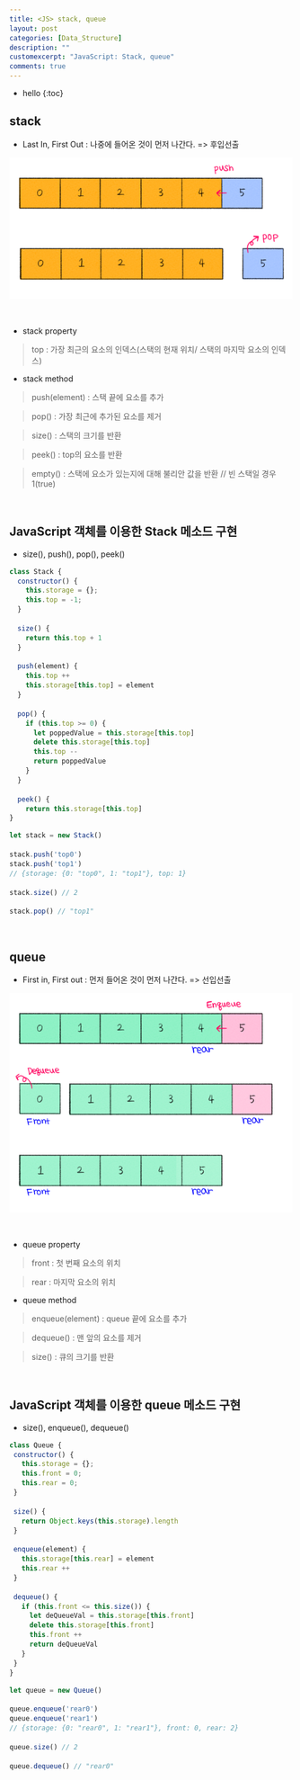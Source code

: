 ```yaml
---
title: <JS> stack, queue
layout: post
categories: [Data_Structure]
description: ""
customexcerpt: "JavaScript: Stack, queue"
comments: true
---
```


* hello
{:toc}


## stack ##
 - Last In, First Out : 나중에 들어온 것이 먼저 나간다. => 후입선출
 
  ![stack1](/assets/img/stack.png)
 
 <br>
 
 - stack property
 
  > top : 가장 최근의 요소의 인덱스(스택의 현재 위치/ 스택의 마지막 요소의 인덱스)
 
 - stack method
 
  > push(element) : 스택 끝에 요소를 추가
  
  > pop() : 가장 최근에 추가된 요소를 제거
  
  > size() : 스택의 크기를 반환
  
  > peek() : top의 요소를 반환
  
  > empty() : 스택에 요소가 있는지에 대해 불리안 값을 반환 // 빈 스택일 경우 1(true)
 
<br>

## JavaScript 객체를 이용한 Stack 메소드 구현 ##

- size(), push(), pop(), peek()

```js
class Stack {
  constructor() {
    this.storage = {};
    this.top = -1;
  }

  size() {
    return this.top + 1
  }

  push(element) {
    this.top ++
    this.storage[this.top] = element
  }

  pop() {
    if (this.top >= 0) {
      let poppedValue = this.storage[this.top]
      delete this.storage[this.top]
      this.top --
      return poppedValue
    }
  }
  
  peek() {
    return this.storage[this.top]
}

```
```js
let stack = new Stack()

stack.push('top0')
stack.push('top1')
// {storage: {0: "top0", 1: "top1"}, top: 1}

stack.size() // 2

stack.pop() // "top1"
```
<br>

## queue ##
 - First in, First out : 먼저 들어온 것이 먼저 나간다. => 선입선출

![queue](/assets/img/queue.png)

<br>

 - queue property
 
 > front : 첫 번째 요소의 위치
 
 > rear : 마지막 요소의 위치
 
 - queue method
 
 > enqueue(element) : queue 끝에 요소를 추가
 
 > dequeue() : 맨 앞의 요소를 제거
 
 > size() : 큐의 크기를 반환
 
 <br>
 
## JavaScript 객체를 이용한 queue 메소드 구현 ##
 - size(), enqueue(), dequeue()
 
 ```js
 class Queue {
  constructor() {
    this.storage = {};
    this.front = 0;
    this.rear = 0;
  }

  size() {
    return Object.keys(this.storage).length
  }

  enqueue(element) {
    this.storage[this.rear] = element
    this.rear ++
  }

  dequeue() {
    if (this.front <= this.size()) {
      let deQueueVal = this.storage[this.front]
      delete this.storage[this.front]
      this.front ++
      return deQueueVal
    }
  }
 }
 ```
 ```js
 let queue = new Queue()
 
 queue.enqueue('rear0')
 queue.enqueue('rear1')
 // {storage: {0: "rear0", 1: "rear1"}, front: 0, rear: 2}

 queue.size() // 2
 
 queue.dequeue() // "rear0"
 ```

